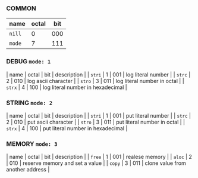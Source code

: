 ### COMMON ###
| name | octal | bit |
| ------ | - | --- |
| `nill` | 0 | 000 | skip line (null) |
| `mode` | 7 | 111 | change cpu register bank |

### DEBUG `mode: 1` ###
| name | octal | bit | description |
| `stri` | 1 | 001 | log literal number |
| `strc` | 2 | 010 | log ascii character |
| `stro` | 3 | 011 | log literal number in octal |
| `strx` | 4 | 100 | log literal number in hexadecimal |

### STRING `mode: 2` ### 
| name | octal | bit | description |
| `stri` | 1 | 001 | put literal number |
| `strc` | 2 | 010 | put ascii character |
| `stro` | 3 | 011 | put literal number in octal |
| `strx` | 4 | 100 | put literal number in hexadecimal |

### MEMORY `mode: 3` ###
| name | octal | bit | description |
| `free` | 1 | 001 | realese memory |
| `aloc` | 2 | 010 | reserve memory and set a value |
| `copy` | 3 | 011 | clone value from another address |